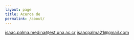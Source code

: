 ```yaml
---
layout: page
title: Acerca de
permalink: /about/
---
```


[isaac.palma.medina@est.una.ac.cr](mailto:isaac.palma.medina@est.una.ac.cr)
[isaacpalma21@gmail.com](mailto:isaacpalma21@gmail.com)